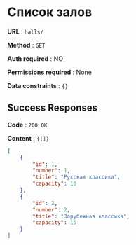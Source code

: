 # Список залов

**URL** : `halls/`

**Method** : `GET`

**Auth required** : NO

**Permissions required** : None

**Data constraints** : `{}`

## Success Responses

**Code** : `200 OK`

**Content** : `{[]}`

```json
[
    {
        "id": 1,
        "number": 1,
        "title": "Русская классика",
        "capacity": 10
    },
    {
        "id": 2,
        "number": 2,
        "title": "Зарубежная классика",
        "capacity": 15
    }
]
```